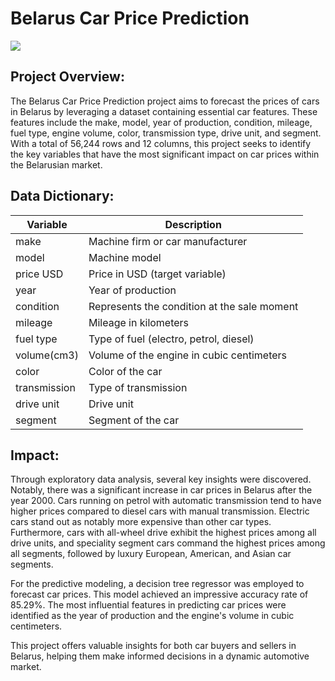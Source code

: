 # Belarus Car Price Prediction
![](https://i0.wp.com/bestsellingcarsblog.com/wp-content/uploads/2020/01/Geely-Atlas-Belarus-2019.jpg?fit=600%2C400&ssl=1)
## Project Overview:
The Belarus Car Price Prediction project aims to forecast the prices of cars in Belarus by leveraging a dataset containing essential car features. These features include the make, model, year of production, condition, mileage, fuel type, engine volume, color, transmission type, drive unit, and segment. With a total of 56,244 rows and 12 columns, this project seeks to identify the key variables that have the most significant impact on car prices within the Belarusian market.

## Data Dictionary:

| Variable        | Description                                                |
|-----------------|------------------------------------------------------------|
| make            | Machine firm or car manufacturer                           |
| model           | Machine model                                              |
| price USD       | Price in USD (target variable)                             |
| year            | Year of production                                         |
| condition       | Represents the condition at the sale moment                |
| mileage         | Mileage in kilometers                                      |
| fuel type       | Type of fuel (electro, petrol, diesel)                     |
| volume(cm3)     | Volume of the engine in cubic centimeters                  |
| color           | Color of the car                                           |
| transmission    | Type of transmission                                       |
| drive unit      | Drive unit                                                 |
| segment         | Segment of the car                                         |

## Impact:
Through exploratory data analysis, several key insights were discovered. Notably, there was a significant increase in car prices in Belarus after the year 2000. Cars running on petrol with automatic transmission tend to have higher prices compared to diesel cars with manual transmission. Electric cars stand out as notably more expensive than other car types. Furthermore, cars with all-wheel drive exhibit the highest prices among all drive units, and speciality segment cars command the highest prices among all segments, followed by luxury European, American, and Asian car segments.

For the predictive modeling, a decision tree regressor was employed to forecast car prices. This model achieved an impressive accuracy rate of 85.29%. The most influential features in predicting car prices were identified as the year of production and the engine's volume in cubic centimeters.

This project offers valuable insights for both car buyers and sellers in Belarus, helping them make informed decisions in a dynamic automotive market.

